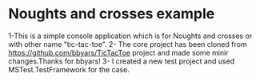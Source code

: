 # Noughts and crosses example
1-This is a simple console application which is for Noughts and crosses or with other name "tic-tac-toe". 
2- The core project has been cloned from https://github.com/bbyars/TicTacToe project and made some minir changes.Thanks for bbyars!
3- I created a new test project and used MSTest.TestFramework for the case.

